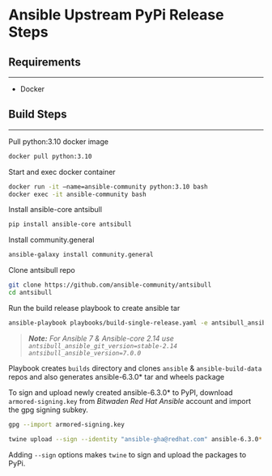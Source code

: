 # Ansible Upstream PyPi Release Steps

## Requirements
---------------
- Docker

## Build Steps
---------------
Pull python:3.10 docker image
```bash
docker pull python:3.10
```

Start and exec docker container
```bash
docker run -it –name=ansible-community python:3.10 bash
docker exec -it ansible-community bash
```

Install ansible-core antsibull
```bash
pip install ansible-core antsibull
```

Install community.general 
```bash
ansible-galaxy install community.general
```

Clone antsibull repo
```bash
git clone https://github.com/ansible-community/antsibull
cd antsibull
```

Run the build release playbook to create ansible tar
```bash
ansible-playbook playbooks/build-single-release.yaml -e antsibull_ansible_git_version=stable-2.13 -e antsibull_ansible_version=6.3.0
```

> _**Note:** For Ansible 7 & Ansible-core 2.14 use `antsibull_ansible_git_version=stable-2.14` `antsibull_ansible_version=7.0.0`_

Playbook creates `builds` directory and clones `ansible` & `ansible-build-data` repos and also generates ansible-6.3.0* tar and wheels package

To sign and upload newly created ansible-6.3.0* to PyPI, download `armored-signing.key` from _Bitwaden Red Hat Ansible_ account and import the gpg signing subkey.
```bash
gpg --import armored-signing.key
```

```bash
twine upload --sign --identity "ansible-gha@redhat.com" ansible-6.3.0*
```

Adding `--sign` options makes `twine` to sign and upload the packages to PyPi.
